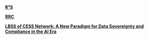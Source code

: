 [**R²S**](r2s.md)

[**RRC**](rrc.md)

[**LBSS of CESS Network: A New Paradigm for Data Sovereignty and Compliance in the AI Era**](lbss.md)

